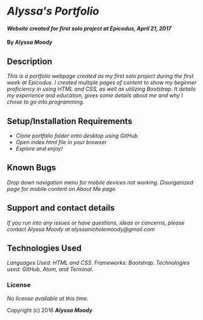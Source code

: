 # _Alyssa's Portfolio_

#### _Website created for first solo project at Epicodus, April 21, 2017_

#### By _**Alyssa Moody**_

## Description

_This is a portfolio webpage created as my first solo project during the first week at Epicodus. I created multiple pages of content to show my beginner proficiency in using HTML and CSS, as well as utilizing Bootstrap. It details my experience and education, gives some details about me and why I chose to go into programming._

## Setup/Installation Requirements

* _Clone portfolio folder onto desktop using GitHub_
* _Open index.html file in your browser_
* _Explore and enjoy!_

## Known Bugs

_Drop down navigation menu for mobile devices not working. Disorganized page for mobile content on About Me page._

## Support and contact details

_If you run into any issues or have questions, ideas or concerns, please contact Alyssa Moody at alyssanicholemoody@gmail.com_

## Technologies Used

_Languages Used: HTML and CSS. Frameworks: Bootstrap. Technologies used: GitHub, Atom, and Terminal._

### License

*No license available at this time.*

Copyright (c) 2016 **_Alyssa Moody_**
